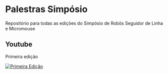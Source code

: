 # Palestras Simpósio

Repositório para todas as edições do Simpósio de Robôs Seguidor de Linha e Micromouse

## Youtube

Primeira edição


[![Primeira Edição](https://img.youtube.com/vi/cdNzLXNz2Us/0.jpg)](https://youtu.be/cdNzLXNz2Us)